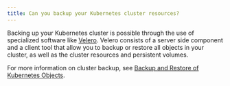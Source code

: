 ```yaml
---
title: Can you backup your Kubernetes cluster resources?
---
```


Backing up your Kubernetes cluster is possible through the use of specialized software like [Velero](https://velero.io/). Velero consists of a server side component and a client tool that allow you to backup or restore all objects in your cluster, as well as the cluster resources and persistent volumes.

For more information on cluster backup, see [Backup and Restore of Kubernetes Objects](https://pages.github.tools.sap/kubernetes/gardener/docs/guides/backup-restore/).